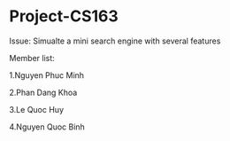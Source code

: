 # Project-CS163

Issue: Simualte a mini search engine with several features

Member list:

1.Nguyen Phuc Minh

2.Phan Dang Khoa

3.Le Quoc Huy

4.Nguyen Quoc Binh

